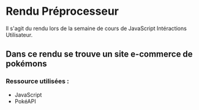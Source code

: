 # Rendu Préprocesseur

Il s'agit du rendu lors de la semaine de cours de JavaScript Intéractions Utilisateur. 

## Dans ce rendu se trouve un site e-commerce de pokémons

### Ressource utilisées : 
* JavaScript
* PokéAPI
